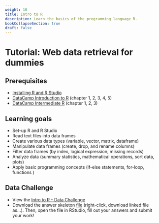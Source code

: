 ```yaml
---
weight: 10
title: Intro to R
description: Learn the basics of the programming language R.
bookCollapseSection: true
draft: false
---
```


# Tutorial: Web data retrieval for dummies

## Prerequisites
* [Installing R and R Studio](http://tilburgsciencehub.com/setup/r/)
* [DataCamp Introduction to R](https://www.datacamp.com/courses/free-introduction-to-r) (chapter 1, 2, 3, 4, 5)
* [DataCamp Intermediate R](https://www.datacamp.com/courses/intermediate-r) (chapter 1, 2, 3)


## Learning goals

* Set-up R and R Studio
* Read text files into data frames
* Create various data types (variable, vector, matrix, dataframe)
* Manipulate data frames (create, drop, and rename columns)
* Filter data frames (by index, logical expression, missing records)
* Analyze data (summary statistics, mathematical operations, sort data, plots)
* Apply basic programming concepts (if-else statements, for-loop, functions )

## Data Challenge
- View the [Intro to R - Data Challenge](intro-to-r.html) 
- Download the answer skeleton [file](intro-to-r-skeleton.R) (right-click, download linked file as...). Then, open the file in RStudio, fill out your answers and submit your work!

